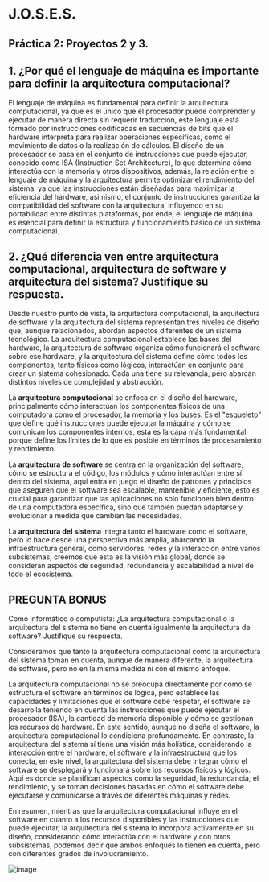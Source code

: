 # J.O.S.E.S.

## Práctica 2: Proyectos 2 y 3.

## 1.	¿Por qué el lenguaje de máquina es importante para definir la arquitectura computacional?

El lenguaje de máquina es fundamental para definir la arquitectura computacional, ya que es el único que el procesador puede comprender y ejecutar de manera directa sin requerir traducción, este lenguaje está formado por instrucciones codificadas en secuencias de bits que el hardware interpreta para realizar operaciones específicas, como el movimiento de datos o la realización de cálculos. El diseño de un procesador se basa en el conjunto de instrucciones que puede ejecutar, conocido como ISA (Instruction Set Architecture), lo que determina cómo interactúa con la memoria y otros dispositivos, además, la relación entre el lenguaje de máquina y la arquitectura permite optimizar el rendimiento del sistema, ya que las instrucciones están diseñadas para maximizar la eficiencia del hardware, asimismo, el conjunto de instrucciones garantiza la compatibilidad del software con la arquitectura, influyendo en su portabilidad entre distintas plataformas, por ende, el lenguaje de máquina es esencial para definir la estructura y funcionamiento básico de un sistema computacional.


## 2.	¿Qué diferencia ven entre arquitectura computacional, arquitectura de software y arquitectura del sistema? Justifique su respuesta.
   
Desde nuestro punto de vista, la arquitectura computacional, la arquitectura de software y la arquitectura del sistema representan tres niveles de diseño que, aunque relacionados, abordan aspectos diferentes de un sistema tecnológico. La arquitectura computacional establece las bases del hardware, la arquitectura de software organiza cómo funcionará el software sobre ese hardware, y la arquitectura del sistema define cómo todos los componentes, tanto físicos como lógicos, interactúan en conjunto para crear un sistema cohesionado. Cada una tiene su relevancia, pero abarcan distintos niveles de complejidad y abstracción.

La **arquitectura computacional** se enfoca en el diseño del hardware, principalmente cómo interactúan los componentes físicos de una computadora como el procesador, la memoria y los buses. Es el "esqueleto" que define qué instrucciones puede ejecutar la máquina y cómo se comunican los componentes internos, esta es la capa más fundamental porque define los límites de lo que es posible en términos de procesamiento y rendimiento. 

La **arquitectura de software** se centra en la organización del software, cómo se estructura el código, los módulos y cómo interactúan entre sí dentro del sistema, aquí entra en juego el diseño de patrones y principios que aseguren que el software sea escalable, mantenible y eficiente, esto es crucial para garantizar que las aplicaciones no solo funcionen bien dentro de una computadora específica, sino que también puedan adaptarse y evolucionar a medida que cambian las necesidades.

La **arquitectura del sistema** integra tanto el hardware como el software, pero lo hace desde una perspectiva más amplia, abarcando la infraestructura general, como servidores, redes y la interacción entre varios subsistemas, creemos que esta es la visión más global, donde se consideran aspectos de seguridad, redundancia y escalabilidad a nivel de todo el ecosistema.



## PREGUNTA BONUS
  Como informático o computista: ¿La arquitectura computacional o la arquitectura del sistema no tiene en cuenta igualmente la arquitectura de software? Justifique su respuesta.

Consideramos que tanto la arquitectura computacional como la arquitectura del sistema toman en cuenta, aunque de manera diferente, la arquitectura de software, pero no en la misma medida ni con el mismo enfoque.

La arquitectura computacional no se preocupa directamente por cómo se estructura el software en términos de lógica, pero establece las capacidades y limitaciones que el software debe respetar, el software se desarrolla teniendo en cuenta las instrucciones que puede ejecutar el procesador (ISA), la cantidad de memoria disponible y cómo se gestionan los recursos de hardware. En este sentido, aunque no diseña el software, la arquitectura computacional lo condiciona profundamente. En contraste, la arquitectura del sistema sí tiene una visión más holística, considerando la interacción entre el hardware, el software y la infraestructura que los conecta, en este nivel, la arquitectura del sistema debe integrar cómo el software se desplegará y funcionará sobre los recursos físicos y lógicos. Aquí es donde se planifican aspectos como la seguridad, la redundancia, el rendimiento, y se toman decisiones basadas en cómo el software debe ejecutarse y comunicarse a través de diferentes máquinas y redes. 

En resumen, mientras que la arquitectura computacional influye en el software en cuanto a los recursos disponibles y las instrucciones que puede ejecutar, la arquitectura del sistema lo incorpora activamente en su diseño, considerando cómo interactúa con el hardware y con otros subsistemas, podemos decir que ambos enfoques lo tienen en cuenta, pero con diferentes grados de involucramiento.

![image](https://github.com/user-attachments/assets/b05ad884-6a9c-4dbe-bfcd-dd25d223df31)

